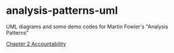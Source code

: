 # analysis-patterns-uml
UML diagrams and some demo codes for Martin Fowler's "Analysis Patterns"



[Chapter 2  Accountability](chapter02/chapter02_accountability.md)

